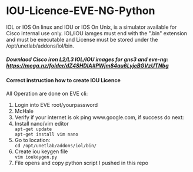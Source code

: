 # IOU-Licence-EVE-NG-Python
IOL or IOS On linux and IOU or IOS On Unix, is a simulator available for Cisco internal use only. 
IOL/IOU iamges must end with the ".bin" extension and must be executable and License must be 
stored under the /opt/unetlab/addons/iol/bin.
##### Downlaod Cisco iron L2/L3 IOL/IOU images for gns3 and eve-ng: https://mega.nz/folder/dZ4SHDIA#PWjm84au6LyjeBGVzUTNbg 
#### Correct instruction how to create IOU Licence <br />
All Operation are done on EVE cli: 
<br />
<ol>
<li>Login into EVE root/yourpassword</li>
<li>McHale</li>
<li>Verify if your internet is ok ping www.google.com, if success do next:</li>
<li>Install nano/vim editor</li>
   <code>apt-get update</code><br />
   <code>apt-get install vim nano</code>
<li>Go to location:</li>
   <code>cd /opt/unetlab/addons/iol/bin/</code>
<li>Create iou keygen file</li>
   <code>vim ioukeygen.py</code>
<li>File opens and copy python script I pushed in this repo </li>
</ol>

